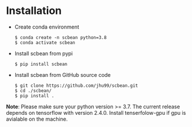 # Installation

- Create conda environment

  ```shell
  $ conda create -n scbean python=3.8
  $ conda activate scbean
  ```

- Install scbean from pypi

  ```shell
  $ pip install scbean
  ```

- Install scbean from GitHub source code

  ```shell
  $ git clone https://github.com/jhu99/scbean.git
  $ cd ./scbean/
  $ pip install .
  ```

**Note**: Please make sure your python version >= 3.7. The current release depends on tensorflow with version 2.4.0. Install tenserfolow-gpu if gpu is avialable on the machine.

